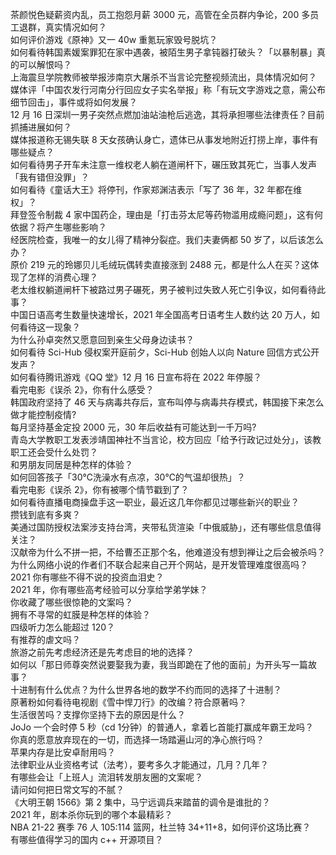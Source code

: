 茶颜悦色疑薪资内乱，员工抱怨月薪 3000 元，高管在全员群内争论，200 多员工退群，真实情况如何？  
如何评价游戏《原神》又一 40w 重氪玩家毁号脱坑？  
如何看待韩国素媛案罪犯在家中遇袭，被陌生男子拿钝器打破头？「以暴制暴」真的可以解恨吗？  
上海震旦学院教师被举报涉南京大屠杀不当言论完整视频流出，具体情况如何？  
媒体评「中国农发行河南分行回应女子实名举报」称「有玩文字游戏之意，需公布细节回击」，事件或将如何发展？  
12 月 16 日深圳一男子突然点燃加油站油枪后逃逸，其将承担哪些法律责任？目前抓捕进展如何？  
媒体报道称无锡失联 8 天女孩确认身亡，遗体已从事发地附近打捞上岸，事件有哪些疑点？  
如何看待男子开车未注意一维权老人躺在道闸杆下，碾压致其死亡，当事人发声「我有错但没罪」？  
如何看待《童话大王》将停刊，作家郑渊洁表示「写了 36 年，32 年都在维权」？  
拜登签令制裁 4 家中国药企，理由是「打击芬太尼等药物滥用成瘾问题」，这有何依据？将产生哪些影响？  
经医院检查，我唯一的女儿得了精神分裂症。我们夫妻俩都 50 岁了，以后该怎么办？  
原价 219 元的玲娜贝儿毛绒玩偶转卖直接涨到 2488 元，都是什么人在买？这体现了怎样的消费心理？  
老太维权躺道闸杆下被路过男子碾死，男子被判过失致人死亡引争议，如何看待此事？  
中国日语高考生数量快速增长，2021 年全国高考日语考生人数约达 20 万人，如何看待这一现象？  
为什么孙卓突然又愿意回到亲生父母身边读书？  
如何看待 Sci-Hub 侵权案开庭前夕，Sci-Hub 创始人以向 Nature 回信方式公开发声？  
如何看待腾讯游戏《QQ 堂》12 月 16 日宣布将在 2022 年停服？  
看完电影《误杀 2》，你有什么感受？  
韩国政府坚持了 46 天与病毒共存后，宣布叫停与病毒共存模式，韩国接下来怎么做才能控制疫情?  
每月坚持基金定投 2000 元，30 年后收益有可能达到一千万吗?  
青岛大学教职工发表涉靖国神社不当言论，校方回应「给予行政记过处分」，该教职工还会受什么处罚？  
和男朋友同居是种怎样的体验？  
如何回答孩子「30℃洗澡水有点凉，30℃的气温却很热」？  
看完电影《误杀 2》，你有被哪个情节戳到了？  
如何看待直播电商操盘手这一职业，最近这几年你都见过哪些新兴的职业？  
攒钱到底有多爽？  
美通过国防授权法案涉支持台湾，夹带私货渲染「中俄威胁」，还有哪些信息值得关注？  
汉献帝为什么不拼一把，不给曹丕正那个名，他难道没有想到禅让之后会被杀吗？  
为什么网络小说的作者们不联合起来自己开个网站，是开发管理难度很高吗？  
2021 你有哪些不得不说的投资血泪史？  
2021 年，你有哪些高考经验可以分享给学弟学妹？  
你收藏了哪些很惊艳的文案吗？  
拥有不寻常的虹膜是种怎样的体验？  
四级听力怎么能超过 120？  
有推荐的虐文吗？  
旅游之前先考虑经济还是先考虑目的地的选择？  
如何以「那日师尊突然说要娶我为妻，我当即跪在了他的面前」为开头写一篇故事？  
十进制有什么优点？为什么世界各地的数学不约而同的选择了十进制？  
原著粉如何看待电视剧《雪中悍刀行》的改编？符合原著吗？  
生活很苦吗？支撑你坚持下去的原因是什么？  
JoJo 一个会时停 5 秒（cd 1分钟）的普通人，拿着匕首能打赢成年霸王龙吗？  
你真的愿意放弃现在的一切，而选择一场踏遍山河的净心旅行吗？  
苹果内存是比安卓耐用吗？  
法律职业从业资格考试（法考），要考多久才能通过，几月？几年？  
有哪些会让「上班人」流泪转发朋友圈的文案呢？  
请问如何把日常文写的不腻？  
《大明王朝 1566》第 2 集中，马宁远调兵来踏苗的调令是谁批的？  
2021 年，剧本杀你玩到的哪个本最精彩？  
NBA 21-22 赛季 76 人 105:114 篮网，杜兰特 34+11+8，如何评价这场比赛？  
有哪些值得学习的国内 c++ 开源项目？  
